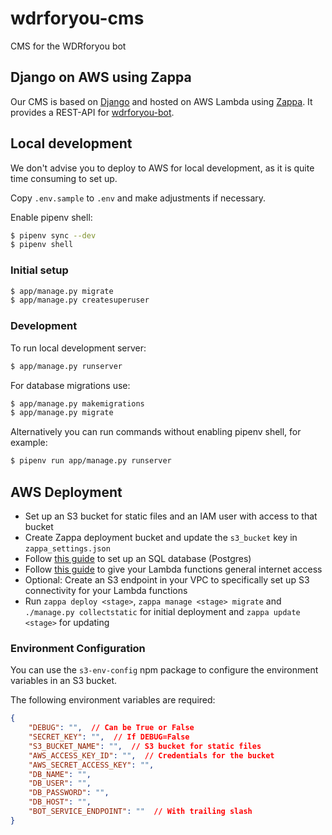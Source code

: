 # wdrforyou-cms
CMS for the WDRforyou bot

## Django on AWS using Zappa
Our CMS is based on [Django](https://www.djangoproject.com/) and hosted on AWS Lambda using [Zappa](https://zappa.io).
It provides a REST-API for [wdrforyou-bot](https://github.com/wdr-data/wdrforyou-bot).


## Local development
We don't advise you to deploy to AWS for local development, as it is quite time consuming to set up.

Copy `.env.sample` to `.env` and make adjustments if necessary.

Enable pipenv shell:
```bash
$ pipenv sync --dev
$ pipenv shell
```

### Initial setup
```bash
$ app/manage.py migrate
$ app/manage.py createsuperuser
```

### Development
To run local development server:
```bash
$ app/manage.py runserver
```
For database migrations use:

```bash
$ app/manage.py makemigrations
$ app/manage.py migrate
```

Alternatively you can run commands without enabling pipenv shell, for example:
```bash
$ pipenv run app/manage.py runserver
```

## AWS Deployment
- Set up an S3 bucket for static files and an IAM user with access to that bucket
- Create Zappa deployment bucket and update the `s3_bucket` key in `zappa_settings.json`
- Follow [this guide](https://edgarroman.github.io/zappa-django-guide/walk_database/) to set up an SQL database (Postgres)
- Follow [this guide](https://aws.amazon.com/premiumsupport/knowledge-center/internet-access-lambda-function/) to give your Lambda functions general internet access
- Optional: Create an S3 endpoint in your VPC to specifically set up S3 connectivity for your Lambda functions
- Run `zappa deploy <stage>`, `zappa manage <stage> migrate` and `./manage.py collectstatic` for initial deployment and `zappa update <stage>` for updating

### Environment Configuration
You can use the `s3-env-config` npm package to configure the environment variables in an S3 bucket.

The following environment variables are required:

```json
{
    "DEBUG": "",  // Can be True or False
    "SECRET_KEY": "",  // If DEBUG=False
    "S3_BUCKET_NAME": "",  // S3 bucket for static files
    "AWS_ACCESS_KEY_ID": "",  // Credentials for the bucket
    "AWS_SECRET_ACCESS_KEY": "",
    "DB_NAME": "",
    "DB_USER": "",
    "DB_PASSWORD": "",
    "DB_HOST": "",
    "BOT_SERVICE_ENDPOINT": ""  // With trailing slash
}
```
